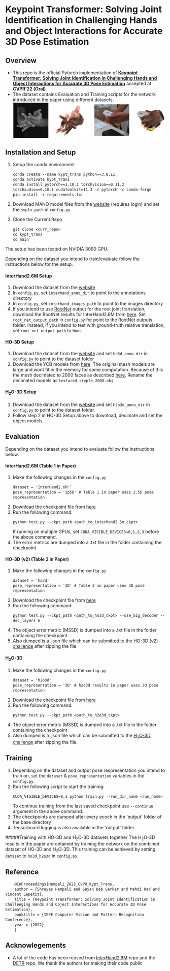 # Keypoint Transformer: Solving Joint Identification in Challenging Hands and Object Interactions for Accurate 3D Pose Estimation

## Overview
* This repo is the official Pytorch implementation of [**Keypoint Transformer: Solving Joint Identification in
Challenging Hands and Object Interactions for Accurate 3D Pose Estimation**](https://arxiv.org/pdf/2104.14639.pdf) accepted
at **CVPR'22 (Oral)**
* The dataset contains Evaluation and Training scripts for the network introduced in the paper using different datasets.
![](teaser.png)


## Installation and Setup

1. Setup the conda environment 
    ```
    conda create --name kypt_trans python==3.8.11
    conda activate kypt_trans
    conda install pytorch==1.10.1 torchvision==0.11.2 torchaudio==0.10.1 cudatoolkit=11.3 -c pytorch -c conda-forge
    pip install -r requirements.txt
    ```
    
2. Download MANO model files from the [website](https://mano.is.tue.mpg.de/) 
(requires login) and set the `smplx_path` in `config.py`

3. Clone the Current Repo
    ```
   git clone <curr_repo>
   cd kypt_trans
   cd main
    ``` 
    
The setup has been tested on NVIDIA 3090 GPU.

Depending on the dataset you intend to train/evaluate follow the instructions below for the setup.
#### InterHand2.6M Setup
1. Download the dataset from the [website](https://mks0601.github.io/InterHand2.6M/)
2. In `config.py`, set `interhand_anno_dir` to point to the annotations directory
3. In `config.py`, set `interhand_images_path` to point to the images directory
4. If you intend to use [RootNet](https://github.com/mks0601/3DMPPE_ROOTNET_RELEASE) output for the 
root joint translation, download the RootNet results for InterHand2.6M from [here](https://github.com/facebookresearch/InterHand2.6M#results). 
Set `root_net_output_path` in `config.py` for point to the RootNet outputs folder. 
Instead, if you intend to test with ground-truth relative translation, set `root_net_output_path` to `None`

#### HO-3D Setup
1. Download the dataset from the [website](https://www.tugraz.at/institute/icg/research/team-lepetit/research-projects/hand-object-3d-pose-annotation/)
and set `ho3d_anno_dir` in `config.py` to point to the dataset folder
2. Download the YCB models from [here](https://github.com/shreyashampali/ho3d?#basic-setup). The original mesh models are large and wont fit in the memory
for some computation. Because of this the mesh decimated to 2000 faces as described [here](https://github.com/hassony2/handobjectconsist/issues/14#issuecomment-713606479). Rename the
decimated models as `textured_simple_2000.obj`


#### H<sub>2</sub>O-3D Setup
1. Download the dataset from the [website](https://www.tugraz.at/index.php?id=57823)
and set `h2o3d_anno_dir` in `config.py` to point to the dataset folder.
2. Follow step 2 in HO-3D Setup above to download, decimate and set the object models.


## Evaluation
Depending on the dataset you intend to evaluate follow the instructions below.

#### InterHand2.6M (Table 1 in Paper)
1. Make the following changes in the `config.py` 
    ```
    dataset = 'InterHand2.6M'`
    pose_representation = '2p5D' # Table 1 in paper uses 2.5D pose representation
    ``` 
2. Download the checkpoint file from [here](https://1drv.ms/u/s!AsG9HA3ULXQRgsh38J5YoCaV76hICw?e=fP5jaJ)
3. Run the following command:
    ```
    python test.py --ckpt_path <path_to_interhand2.6m_ckpt>
    ```
    If running on multiple GPUs, set `CUDA_VISIBLE_DEVICES=0,1,2,3` before the above command. 
4. The error metrics are dumped into a .txt file in the folder containing the checkpoint

#### HO-3D (v2) (Table 2 in Paper)
1. Make the following changes in the `config.py` 
    ```
    dataset = 'ho3d'
    pose_representation = '3D' # Table 2 in paper uses 3D pose representation
    ``` 
2. Download the checkpoint file from [here](https://1drv.ms/u/s!AsG9HA3ULXQRgsh4PGfVgmiTiwhCpw?e=IZWSgM)
3. Run the following command:
    ```
    python test.py --ckpt_path <path_to_ho3d_ckpt> --use_big_decoder --dec_layers 6
    ```
4. The object error metric (MSSD) is dumped into a .txt file in the folder containing the checkpoint
5. Also dumped is a .json file which can be submitted to the
 [HO-3D (v2) challenge](https://codalab.lisn.upsaclay.fr/competitions/4318) after zipping the file
 
 #### H<sub>2</sub>O-3D
1. Make the following changes in the `config.py` 
    ```
    dataset = 'h2o3d'
    pose_representation = '3D' # h2o3d results in paper uses 3D pose representation
    ``` 
2. Download the checkpoint file from [here](https://1drv.ms/u/s!AsG9HA3ULXQRgsh5ecI_5qyeU_0MYg?e=Ipm2KV)
3. Run the following command:
    ```
    python test.py --ckpt_path <path_to_h2o3d_ckpt>
    ```
4. The object error metric (MSSD) is dumped into a .txt file in the folder containing the checkpoint
5. Also dumped is a .json file which can be submitted to the
 [H<sub>2</sub>O-3D challenge](https://codalab.lisn.upsaclay.fr/competitions/4897) after zipping the file.
 
 
## Training
1. Depending on the dataset and output pose respresentation you intend to train on, set the `dataset` & `pose_representation` variables in 
the `config.py`.
2. Run the following script to start the training:
    ```
    CUDA_VISIBLE_DEVICES=0,1 python train.py --run_dir_name <run_name>
    ```
    To continue training from the last saved checkpoint use `--continue` argument in the above command.
3. The checkpoints are dumped after every ecoch in the 'output' folder of the base directory
4. Tensorboard logging is also available in the 'output' folder

#####Training with HO-3D and H<sub>2</sub>O-3D datasets together
The H<sub>2</sub>O-3D results in the paper are obtained by training the network on the combined dataset
of HO-3D and H<sub>2</sub>O-3D. This training can be achieved by setting `dataset` to
`ho3d_h2o3d` in `config.py`.


## Reference
    
        @InProceedings{Hampali_2022_CVPR_Kypt_Trans,  
        author = {Shreyas Hampali and Sayan Deb Sarkar and Mahdi Rad and Vincent Lepetit},  
        title = {Keypoint Transformer: Solving Joint Identification in Challenging Hands and Object Interactions for Accurate 3D Pose Estimation},  
        booktitle = {IEEE Computer Vision and Pattern Recognition Conference},  
        year = {2022}  
        }  
        
## Acknowlegements
* A lot of the code has been reused from [InterHand2.6M](https://github.com/facebookresearch/InterHand2.6M) repo and the
[DETR](https://github.com/facebookresearch/detr) repo. We thank the authors for making their code public
    